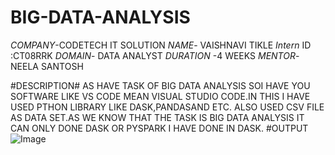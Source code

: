 # BIG-DATA-ANALYSIS
*COMPANY*-CODETECH IT SOLUTION
*NAME*- VAISHNAVI TIKLE
*Intern* ID :CT08RRK
*DOMAIN*- DATA ANALYST
*DURATION* -4 WEEKS
*MENTOR*-NEELA SANTOSH

#DESCRIPTION#
AS HAVE TASK OF BIG DATA ANALYSIS SOI HAVE YOU SOFTWARE LIKE VS CODE MEAN VISUAL STUDIO CODE.IN THIS I HAVE USED PTHON LIBRARY LIKE DASK,PANDASAND ETC.  ALSO USED CSV FILE AS DATA SET.AS WE KNOW THAT THE TASK IS BIG DATA ANALYSIS IT CAN ONLY DONE DASK OR PYSPARK  I HAVE DONE IN DASK.
#OUTPUT
![Image](https://github.com/user-attachments/assets/0d56a122-c823-4ac3-a74b-c90ff842d3ff)
